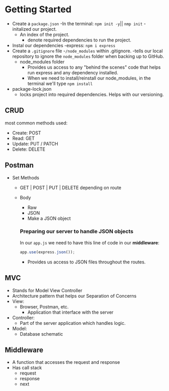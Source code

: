 # Getting Started
- Create a `package.json`
    -In the terminal: `npm init -y`|| `nmp init`
        - initalized our project.
    - An index of the project.
        - denote required dependencies to run the project.
- Instal our dependencies
    -express: `npm i express`
- Create a `.gitignore` file
    -`/node_modules` within .gitignore.
    -tells our local repository to ignore the `node_modules` folder when backing up to GitHub.
    - node_modules folder
        - Provides us access to any "behind the scenes" code that helps run express and any dependency installed.
        - When we need to install/reinstall our node_modules, in the terminal we'll type `npm install`
- package-lock.json
    - locks project into required dependencies.
Helps with our versioning.

## CRUD
most common methods used:
- Create: POST
- Read: GET
- Update: PUT / PATCH
- Delete: DELETE 

## Postman
- Set Methods
    - GET | POST | PUT | DELETE
    depending on route
    - Body
        - Raw
        - JSON
        - Make a JSON object

        ### Preparing our server to handle JSON objects
        In our `app.js` we need to have this line of code in our **middleware**:
        ```js
        app.use(express.json());
        ```
        - Provides us access to JSON files throughout the routes. 

## MVC
- Stands for Model View Controller
- Architecture pattern that helps our Separation of Concerns
- View:
    - Browser, Postman, etc.
        - Application that interface with the server
- Controller:
    - Part of the server application which handles logic.
- Model:
    - Database schematic

## Middleware
- A function that accesses the request and response
- Has call stack
    - request
    - response
    - next